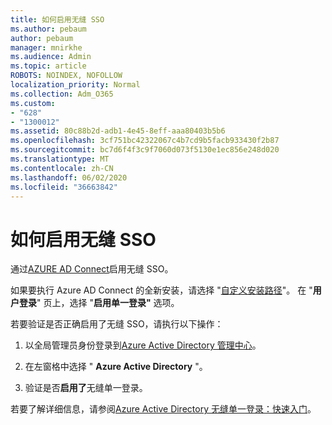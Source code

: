 ```yaml
---
title: 如何启用无缝 SSO
ms.author: pebaum
author: pebaum
manager: mnirkhe
ms.audience: Admin
ms.topic: article
ROBOTS: NOINDEX, NOFOLLOW
localization_priority: Normal
ms.collection: Adm_O365
ms.custom:
- "628"
- "1300012"
ms.assetid: 80c88b2d-adb1-4e45-8eff-aaa80403b5b6
ms.openlocfilehash: 3cf751bc42322067c4b7cd9b5facb933430f2b87
ms.sourcegitcommit: bc7d6f4f3c9f7060d073f5130e1ec856e248d020
ms.translationtype: MT
ms.contentlocale: zh-CN
ms.lasthandoff: 06/02/2020
ms.locfileid: "36663842"
---
```

# <a name="how-to-enable-seamless-sso"></a>如何启用无缝 SSO

通过[AZURE AD Connect](https://docs.microsoft.com/azure/active-directory/connect/active-directory-aadconnect)启用无缝 SSO。
  
如果要执行 Azure AD Connect 的全新安装，请选择 "[自定义安装路径](https://docs.microsoft.com/azure/active-directory/connect/active-directory-aadconnect-get-started-custom)"。 在 "**用户登录**" 页上，选择 "**启用单一登录"** 选项。
  
若要验证是否正确启用了无缝 SSO，请执行以下操作：
  
1. 以全局管理员身份登录到[Azure Active Directory 管理中心](https://aad.portal.azure.com)。

2. 在左窗格中选择 " **Azure Active Directory** "。

3. 验证是否**启用了**无缝单一登录。

若要了解详细信息，请参阅[Azure Active Directory 无缝单一登录：快速入门](https://docs.microsoft.com/azure/active-directory/connect/active-directory-aadconnect-sso-quick-start)。
  